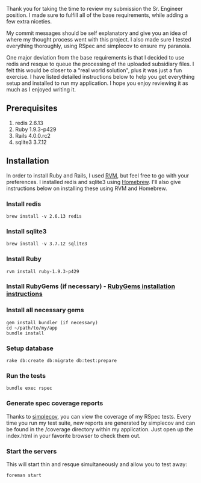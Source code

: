 Thank you for taking the time to review my submission the Sr. Engineer position.  I made sure to fulfill all of the base requirements, while adding a few extra niceties.

My commit messages should be self explanatory and give you an idea of where my thought process went with this project.  I also made sure I tested everything thoroughly, using RSpec and simplecov to ensure my paranoia.

One major deviation from the base requirements is that I decided to use redis and resque to queue the processing of the uploaded subsidiary files.  I felt this would be closer to a "real world solution", plus it was just a fun exercise.  I have listed detailed instructions below to help you get everything setup and installed to run my application.  I hope you enjoy reviewing it as much as I enjoyed writing it.

## Prerequisites
1. redis 2.6.13
2. Ruby 1.9.3-p429
3. Rails 4.0.0.rc2
4. sqlite3 3.7.12

## Installation
In order to install Ruby and Rails, I used [RVM](https://rvm.io/), but feel free to go with your preferences.  I installed redis and sqlite3 using [Homebrew](http://mxcl.github.io/homebrew/).  I'll also give instructions below on installing these using RVM and Homebrew.

### Install redis
	brew install -v 2.6.13 redis

### Install sqlite3
	brew install -v 3.7.12 sqlite3

### Install Ruby
	rvm install ruby-1.9.3-p429

### Install RubyGems (if necessary) - [RubyGems installation instructions](https://rubygems.org/pages/download)

### Install all necessary gems
	gem install bundler (if necessary)
	cd ~/path/to/my/app
	bundle install

### Setup database
	rake db:create db:migrate db:test:prepare

### Run the tests
	bundle exec rspec

### Generate spec coverage reports
Thanks to [simplecov](https://github.com/colszowka/simplecov), you can view the coverage of my RSpec tests.  Every time you run my test suite, new reports are generated by simplecov and can be found in the /coverage directory within my application.  Just open up the index.html in your favorite browser to check them out.

### Start the servers
This will start thin and resque simultaneously and allow you to test away:

	foreman start
